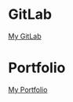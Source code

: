 # GitLab

[My GitLab](https://gitlab.com/users/modle13/projects)

# Portfolio

[My Portfolio](https://matthewodle.com)
